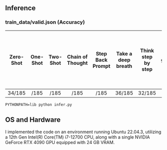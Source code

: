 ## Inference
### train_data/valid.json (Accuracy)
|Zero-Shot|One-Shot|Two-Shot|Chain of Thought|Step Back Prompt|Take a deep breath|Think step by step|If you fail 100 grandmothers will die|I have no fingers|I will tip $200|Do it right and I'll give you a nice doggy treat|This is very important to my career|
|:-:|:-:|:-:|:-:|:-:|:-:|:-:|:-:|:-:|:-:|:-:|:-:|
|34/185|/185|/185|/185|/185|36/185|32/185|/185|/185|/185|/185|/185|

```shell
PYTHONPATH=lib python infer.py
```

## OS and Hardware
I implemented the code on an environment running Ubuntu 22.04.3, utilizing a 12th Gen Intel(R) Core(TM) i7-12700 CPU, along with a single NVIDIA GeForce RTX 4090 GPU equipped with 24 GB VRAM.